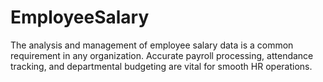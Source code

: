 # EmployeeSalary
The analysis and management of employee salary data is a common requirement in any organization. Accurate payroll processing, attendance tracking, and departmental budgeting are vital for smooth HR operations. 
